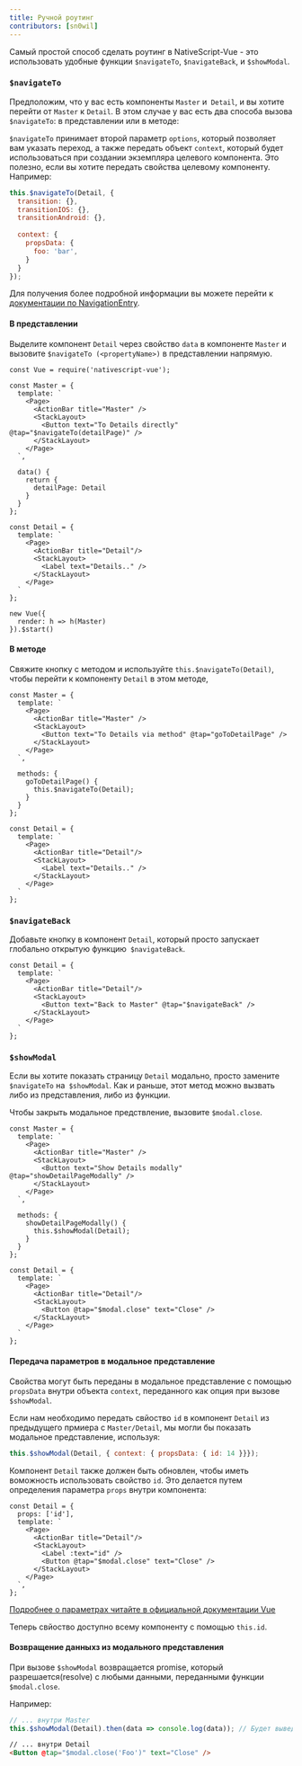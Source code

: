 ```yaml
---
title: Ручной роутинг
contributors: [sn0wil]
---
```


Самый простой способ сделать роутинг в NativeScript-Vue - это использовать удобные функции
`$navigateTo`, `$navigateBack`, и `$showModal`.

### `$navigateTo`

Предположим, что у вас есть компоненты `Master` и` Detail`, и вы хотите перейти от `Master` к `Detail`.
В этом случае у вас есть два способа вызова `$navigateTo`: в представлении или в методе:

`$navigateTo` принимает второй параметр `options`, который позволяет вам указать переход, а также передать объект `context`, который будет использоваться при создании экземпляра целевого компонента. Это полезно, если вы хотите передать свойства целевому компоненту. Например:

```js
this.$navigateTo(Detail, {
  transition: {},
  transitionIOS: {},
  transitionAndroid: {},
  
  context: {
    propsData: {
      foo: 'bar',
    }
  }
});
```

Для получения более подробной информации вы можете перейти к [документации по NavigationEntry](https://docs.nativescript.org/api-reference/interfaces/_ui_frame_.navigationentry).

#### В представлении

Выделите компонент `Detail` через свойство `data` в компоненте `Master` и вызовите `$navigateTo (<propertyName>)` в представлении напрямую.

```vue
const Vue = require('nativescript-vue');

const Master = {
  template: `
    <Page>
      <ActionBar title="Master" />
      <StackLayout>
        <Button text="To Details directly" @tap="$navigateTo(detailPage)" />
      </StackLayout>
    </Page>
  `,

  data() {
    return {
      detailPage: Detail
    }
  }
};

const Detail = {
  template: `
    <Page>
      <ActionBar title="Detail"/>
      <StackLayout>
        <Label text="Details.." />
      </StackLayout>
    </Page>
  `
};

new Vue({
  render: h => h(Master)
}).$start()
```

#### В методе

Cвяжите кнопку с методом и используйте `this.$navigateTo(Detail)`, чтобы перейти к компоненту `Detail` в этом методе,

```vue
const Master = {
  template: `
    <Page>
      <ActionBar title="Master" />
      <StackLayout>
        <Button text="To Details via method" @tap="goToDetailPage" />
      </StackLayout>
    </Page>
  `,

  methods: {
    goToDetailPage() {
      this.$navigateTo(Detail);
    }
  }
};

const Detail = {
  template: `
    <Page>
      <ActionBar title="Detail"/>
      <StackLayout>
        <Label text="Details.." />
      </StackLayout>
    </Page>
  `
};
```

### `$navigateBack`

Добавьте кнопку в компонент `Detail`, который просто запускает глобально открытую функцию` $navigateBack`.

```vue
const Detail = {
  template: `
    <Page>
      <ActionBar title="Detail"/>
      <StackLayout>
        <Button text="Back to Master" @tap="$navigateBack" />
      </StackLayout>
    </Page>
  `
};
```

### `$showModal`

Если вы хотите показать страницу `Detail` модально, просто замените `$navigateTo` на` $showModal`.
Как и раньше, этот метод можно вызвать либо из представления, либо из функции.

Чтобы закрыть модальное предствление, вызовите `$modal.close`.

```vue
const Master = {
  template: `
    <Page>
      <ActionBar title="Master" />
      <StackLayout>
        <Button text="Show Details modally" @tap="showDetailPageModally" />
      </StackLayout>
    </Page>
  `,

  methods: {
    showDetailPageModally() {
      this.$showModal(Detail);
    }
  }
};

const Detail = {
  template: `
    <Page>
      <ActionBar title="Detail"/>
      <StackLayout>
        <Button @tap="$modal.close" text="Close" />                    
      </StackLayout>
    </Page>
  `
};
```

#### Передача параметров в модальное представление

Свойства могут быть переданы в модальное представление с помощью `propsData` внутри объекта `context`, переданного как опция при вызове `$showModal`.

Если нам необходимо передать свйоство `id` в компонент `Detail` из предыдущего прмиера с `Master/Detail`, мы могли бы показать модальное представление, используя:

```js
this.$showModal(Detail, { context: { propsData: { id: 14 }}});
```

Компонент `Detail` также должен быть обновлен, чтобы иметь воможность использовать свойство `id`. Это делается путем определения параметра `props` внутри компонента:

```vue
const Detail = {
  props: ['id'],
  template: `
    <Page>
      <ActionBar title="Detail"/>
      <StackLayout>
        <Label :text="id" />
        <Button @tap="$modal.close" text="Close" />                    
      </StackLayout>
    </Page>
  `,
};
```

[Подробнее о параметрах читайте в официальной документации Vue](https://ru.vuejs.org/v2/guide/components-props.html)

Теперь свйоство доступно всему компоненту с помощью `this.id`.

#### Возвращение данныхз из модального представления

При вызове `$showModal` возвращается promise, который разрешается(resolve) с любыми данными, переданными функции `$modal.close`.

Например:

```js
// ... внутри Master
this.$showModal(Detail).then(data => console.log(data)); // Будет выведено 'Foo'
```

```html
// ... внутри Detail
<Button @tap="$modal.close('Foo')" text="Close" />    
```
